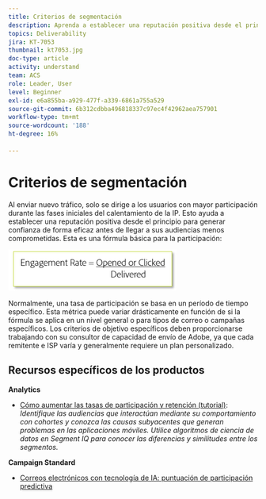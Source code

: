 ```yaml
---
title: Criterios de segmentación
description: Aprenda a establecer una reputación positiva desde el principio para generar confianza de forma eficaz antes de llegar a sus públicos menos comprometidos.
topics: Deliverability
jira: KT-7053
thumbnail: kt7053.jpg
doc-type: article
activity: understand
team: ACS
role: Leader, User
level: Beginner
exl-id: e6a855ba-a929-477f-a339-6861a755a529
source-git-commit: 6b312cdbba496818337c97ec4f42962aea757901
workflow-type: tm+mt
source-wordcount: '188'
ht-degree: 16%

---
```


# Criterios de segmentación

Al enviar nuevo tráfico, solo se dirige a los usuarios con mayor participación durante las fases iniciales del calentamiento de la IP. Esto ayuda a establecer una reputación positiva desde el principio para generar confianza de forma eficaz antes de llegar a sus audiencias menos comprometidas. Esta es una fórmula básica para la participación:

![Fórmula para el compromiso](../assets/formula-for-enagement.png)

Normalmente, una tasa de participación se basa en un período de tiempo específico. Esta métrica puede variar drásticamente en función de si la fórmula se aplica en un nivel general o para tipos de correo o campañas específicos. Los criterios de objetivo específicos deben proporcionarse trabajando con su consultor de capacidad de envío de Adobe, ya que cada remitente e ISP varía y generalmente requiere un plan personalizado.

## Recursos específicos de los productos

**Analytics**

* [Cómo aumentar las tasas de participación y retención (tutorial)](https://experienceleague.adobe.com/docs/analytics-learn/tutorials/mobile-app-analytics/measuring-mobile-analytics/how-to-increase-engagement-and-retention-rates.html?lang=es#mobile-app-analytics): *Identifique las audiencias que interactúan mediante su comportamiento con cohortes y conozca las causas subyacentes que generan problemas en las aplicaciones móviles. Utilice algoritmos de ciencia de datos en Segment IQ para conocer las diferencias y similitudes entre los segmentos.*

**Campaign Standard**

* [Correos electrónicos con tecnología de IA: puntuación de participación predictiva](https://experienceleague.adobe.com/docs/campaign-standard/using/testing-and-sending/preparing-and-testing-messages/predictive.html?lang=es#predictive-scoring)
